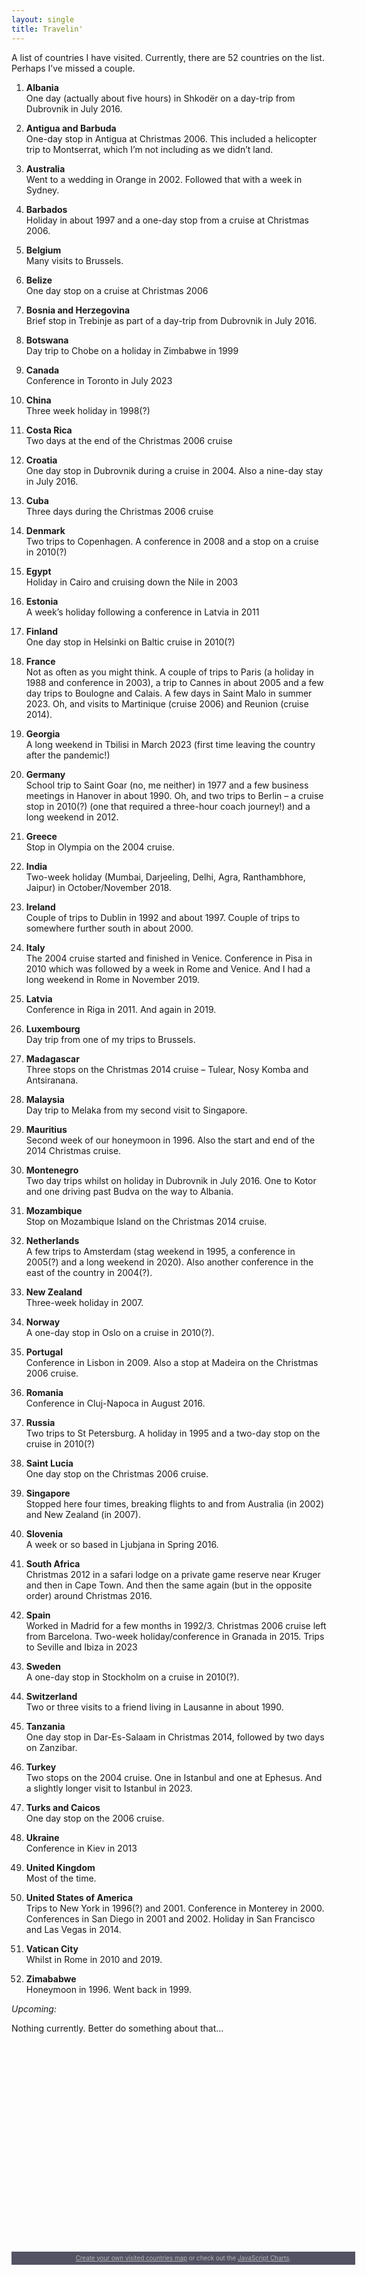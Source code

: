 ```yaml
---
layout: single
title: Travelin'
---
```


A list of countries I have visited. Currently, there are 52 countries on the list. Perhaps I’ve missed a couple.

1. **Albania**\
   One day (actually about five hours) in Shkodër on a day-trip from Dubrovnik in July 2016.

1. **Antigua and Barbuda**\
   One-day stop in Antigua at Christmas 2006. This included a helicopter trip to Montserrat, which I’m not including as we didn’t land.

1. **Australia**\
   Went to a wedding in Orange in 2002. Followed that with a week in Sydney.

1. **Barbados**\
   Holiday in about 1997 and a one-day stop from a cruise at Christmas 2006.

1. **Belgium**\
   Many visits to Brussels.

1. **Belize**\
   One day stop on a cruise at Christmas 2006

1. **Bosnia and Herzegovina**\
   Brief stop in Trebinje as part of a day-trip from Dubrovnik in July 2016.

1. **Botswana**\
   Day trip to Chobe on a holiday in Zimbabwe in 1999

1. **Canada**\
   Conference in Toronto in July 2023

1. **China**\
   Three week holiday in 1998(?)

1. **Costa Rica**\
   Two days at the end of the Christmas 2006 cruise

1. **Croatia**\
   One day stop in Dubrovnik during a cruise in 2004. Also a nine-day stay in July 2016.

1. **Cuba**\
   Three days during the Christmas 2006 cruise

1. **Denmark**\
   Two trips to Copenhagen. A conference in 2008 and a stop on a cruise in 2010(?)

1. **Egypt**\
   Holiday in Cairo and cruising down the Nile in 2003

1. **Estonia**\
   A week’s holiday following a conference in Latvia in 2011

1. **Finland**\
   One day stop in Helsinki on Baltic cruise in 2010(?)

1. **France**\
   Not as often as you might think. A couple of trips to Paris (a holiday in 1988 and conference in 2003), a trip to Cannes in about 2005 and a few day trips to Boulogne and Calais. A few days in Saint Malo in summer 2023. Oh, and visits to Martinique (cruise 2006) and Reunion (cruise 2014).

1. **Georgia**\
   A long weekend in Tbilisi in March 2023 (first time leaving the country after the pandemic!)

1. **Germany**\
   School trip to Saint Goar (no, me neither) in 1977 and a few business meetings in Hanover in about 1990. Oh, and two trips to Berlin – a cruise stop in 2010(?) (one that required a three-hour coach journey!) and a long weekend in 2012.

1. **Greece**\
   Stop in Olympia on the 2004 cruise.

1. **India**\
   Two-week holiday (Mumbai, Darjeeling, Delhi, Agra, Ranthambhore, Jaipur) in October/November 2018.

1. **Ireland**\
   Couple of trips to Dublin in 1992 and about 1997. Couple of trips to somewhere further south in about 2000.

1. **Italy**\
   The 2004 cruise started and finished in Venice. Conference in Pisa in 2010 which was followed by a week in Rome and Venice. And I had a long weekend in Rome in November 2019.

1. **Latvia**\
   Conference in Riga in 2011. And again in 2019.

1. **Luxembourg**\
Day trip from one of my trips to Brussels.

1. **Madagascar**\
   Three stops on the Christmas 2014 cruise – Tulear, Nosy Komba and Antsiranana.

1. **Malaysia**\
   Day trip to Melaka from my second visit to Singapore.

1. **Mauritius**\
   Second week of our honeymoon in 1996. Also the start and end of the 2014 Christmas cruise.

1. **Montenegro**\
   Two day trips whilst on holiday in Dubrovnik in July 2016. One to Kotor and one driving past Budva on the way to Albania.

1. **Mozambique**\
   Stop on Mozambique Island on the Christmas 2014 cruise.

1. **Netherlands**\
   A few trips to Amsterdam (stag weekend in 1995, a conference in 2005(?) and a long weekend in 2020). Also another conference in the east of the country in 2004(?).

1. **New Zealand**\
   Three-week holiday in 2007.

1. **Norway**\
   A one-day stop in Oslo on a cruise in 2010(?).

1. **Portugal**\
   Conference in Lisbon in 2009. Also a stop at Madeira on the Christmas 2006 cruise.

1. **Romania**\
   Conference in Cluj-Napoca in August 2016.

1. **Russia**\
   Two trips to St Petersburg. A holiday in 1995 and a two-day stop on the cruise in 2010(?)

1. **Saint Lucia**\
   One day stop on the Christmas 2006 cruise.

1. **Singapore**\
   Stopped here four times, breaking flights to and from Australia (in 2002) and New Zealand (in 2007).

1. **Slovenia**\
   A week or so based in Ljubjana in Spring 2016.

1. **South Africa**\
   Christmas 2012 in a safari lodge on a private game reserve near Kruger and then in Cape Town. And then the same again (but in the opposite order) around Christmas 2016.

1. **Spain**\
   Worked in Madrid for a few months in 1992/3. Christmas 2006 cruise left from Barcelona. Two-week holiday/conference in Granada in 2015. Trips to Seville and Ibiza in 2023

1. **Sweden**\
   A one-day stop in Stockholm on a cruise in 2010(?).

1. **Switzerland**\
   Two or three visits to a friend living in Lausanne in about 1990.

1. **Tanzania**\
   One day stop in Dar-Es-Salaam in Christmas 2014, followed by two days on Zanzibar.

1. **Turkey**\
   Two stops on the 2004 cruise. One in Istanbul and one at Ephesus. And a slightly longer visit to Istanbul in 2023.

1. **Turks and Caicos**\
   One day stop on the 2006 cruise.

1. **Ukraine**\
   Conference in Kiev in 2013

1. **United Kingdom**\
   Most of the time.

1. **United States of America**\
   Trips to New York in 1996(?) and 2001. Conference in Monterey in 2000. Conferences in San Diego in 2001 and 2002. Holiday in San Francisco and Las Vegas in 2014.

1. **Vatican City**\
   Whilst in Rome in 2010 and 2019.

1. **Zimababwe**\
Honeymoon in 1996. Went back in 1999.

*Upcoming:*

Nothing currently. Better do something about that…

<script src="https://www.amcharts.com/lib/3/ammap.js" type="text/javascript"></script><br />
<script src="https://www.amcharts.com/lib/3/maps/js/worldHigh.js" type="text/javascript"></script><br />
<script src="https://www.amcharts.com/lib/3/themes/dark.js" type="text/javascript"></script>
<div id="mapdiv" style="width: 550px; height: 300px;"></div>
<div style="width: 550px; font-size: 70%; padding: 5px 0; text-align: center; background-color: #535364; margin-top: 1px; color: #B4B4B7;"><a href="https://www.amcharts.com/visited_countries/" style="color: #B4B4B7;">Create your own visited countries map</a> or check out the <a href="https://www.amcharts.com/" style="color: #B4B4B7;">JavaScript Charts</a>.</div>
<script type="text/javascript">
var map = AmCharts.makeChart("mapdiv",{
type: "map",
theme: "dark",
projection: "mercator",
panEventsEnabled : true,
backgroundColor : "#535364",
backgroundAlpha : 1,
zoomControl: {
zoomControlEnabled : true
},
dataProvider : {
map : "worldHigh",
getAreasFromMap : true,
areas :
[
	{
		"id": "AL",
		"showAsSelected": true
	},
	{
		"id": "BE",
		"showAsSelected": true
	},
	{
		"id": "BA",
		"showAsSelected": true
	},
    {
        "id": "CA",
		"showAsSelected": true
    },
	{
		"id": "HR",
		"showAsSelected": true
	},
	{
		"id": "DK",
		"showAsSelected": true
	},
	{
		"id": "EE",
		"showAsSelected": true
	},
	{
		"id": "FI",
		"showAsSelected": true
	},
	{
		"id": "FR",
		"showAsSelected": true
	},
	{
		"id": "DE",
		"showAsSelected": true
	},
    {
        "id": "GE",
		"showAsSelected": true
    },
	{
		"id": "GI",
		"showAsSelected": true
	},
	{
		"id": "GR",
		"showAsSelected": true
	},
	{
		"id": "GG",
		"showAsSelected": true
	},
	{
		"id": "IE",
		"showAsSelected": true
	},
	{
		"id": "IT",
		"showAsSelected": true
	},
	{
		"id": "JE",
		"showAsSelected": true
	},
	{
		"id": "LV",
		"showAsSelected": true
	},
	{
		"id": "LU",
		"showAsSelected": true
	},
	{
		"id": "NL",
		"showAsSelected": true
	},
	{
		"id": "NO",
		"showAsSelected": true
	},
	{
		"id": "PT",
		"showAsSelected": true
	},
	{
		"id": "RO",
		"showAsSelected": true
	},
	{
		"id": "RU",
		"showAsSelected": true
	},
	{
		"id": "SI",
		"showAsSelected": true
	},
	{
		"id": "ES",
		"showAsSelected": true
	},
	{
		"id": "SE",
		"showAsSelected": true
	},
	{
		"id": "CH",
		"showAsSelected": true
	},
	{
		"id": "TR",
		"showAsSelected": true
	},
	{
		"id": "UA",
		"showAsSelected": true
	},
	{
		"id": "GB",
		"showAsSelected": true
	},
	{
		"id": "VA",
		"showAsSelected": true
	},
	{
		"id": "AG",
		"showAsSelected": true
	},
	{
		"id": "BB",
		"showAsSelected": true
	},
	{
		"id": "BZ",
		"showAsSelected": true
	},
	{
		"id": "CR",
		"showAsSelected": true
	},
	{
		"id": "CU",
		"showAsSelected": true
	},
	{
		"id": "MQ",
		"showAsSelected": true
	},
	{
		"id": "MS",
		"showAsSelected": true
	},
	{
		"id": "LC",
		"showAsSelected": true
	},
	{
		"id": "TC",
		"showAsSelected": true
	},
	{
		"id": "US",
		"showAsSelected": true
	},
	{
		"id": "BW",
		"showAsSelected": true
	},
	{
		"id": "EG",
		"showAsSelected": true
	},
	{
		"id": "MG",
		"showAsSelected": true
	},
	{
		"id": "MU",
		"showAsSelected": true
	},
	{
		"id": "MZ",
		"showAsSelected": true
	},
	{
		"id": "RE",
		"showAsSelected": true
	},
	{
		"id": "ZA",
		"showAsSelected": true
	},
	{
		"id": "TZ",
		"showAsSelected": true
	},
	{
		"id": "ZW",
		"showAsSelected": true
	},
	{
		"id": "CN",
		"showAsSelected": true
	},
	{
		"id": "HK",
		"showAsSelected": true
	},
	{
		"id": "IN",
		"showAsSelected": true
	},
	{
		"id": "MY",
		"showAsSelected": true
	},
	{
		"id": "SG",
		"showAsSelected": true
	},
	{
		"id": "AU",
		"showAsSelected": true
	},
	{
		"id": "NZ",
		"showAsSelected": true
	}
]
},
areasSettings : {
autoZoom : true,
color : "#B4B4B7",
colorSolid : "#84ADE9",
selectedColor : "#84ADE9",
outlineColor : "#666666",
rollOverColor : "#9EC2F7",
rollOverOutlineColor : "#000000"
}
});
</script>
